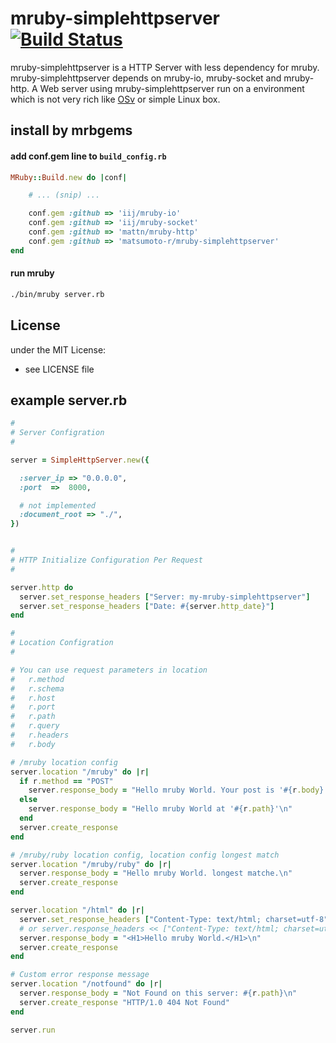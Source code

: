 # mruby-simplehttpserver   [![Build Status](https://travis-ci.org/matsumoto-r/mruby-simplehttpserver.svg?branch=master)](https://travis-ci.org/matsumoto-r/mruby-simplehttpserver)

mruby-simplehttpserver is a HTTP Server with less dependency for mruby. mruby-simplehttpserver depends on mruby-io, mruby-socket and mruby-http. A Web server using mruby-simplehttpserver run on a environment which is not very rich like [OSv](http://osv.io/) or simple Linux box.

## install by mrbgems 
#### add conf.gem line to `build_config.rb` 
```ruby
MRuby::Build.new do |conf|

    # ... (snip) ...

    conf.gem :github => 'iij/mruby-io'
    conf.gem :github => 'iij/mruby-socket'
    conf.gem :github => 'mattn/mruby-http'
    conf.gem :github => 'matsumoto-r/mruby-simplehttpserver'
end
```
#### run mruby
```bash
./bin/mruby server.rb
```
## License
under the MIT License:
- see LICENSE file

## example server.rb
```ruby
# 
# Server Configration
# 

server = SimpleHttpServer.new({

  :server_ip => "0.0.0.0",
  :port  =>  8000,

  # not implemented 
  :document_root => "./",
})


#
# HTTP Initialize Configuration Per Request
#

server.http do 
  server.set_response_headers ["Server: my-mruby-simplehttpserver"]
  server.set_response_headers ["Date: #{server.http_date}"]
end

# 
# Location Configration
# 

# You can use request parameters in location
#   r.method
#   r.schema
#   r.host
#   r.port
#   r.path
#   r.query
#   r.headers
#   r.body

# /mruby location config
server.location "/mruby" do |r|
  if r.method == "POST"
    server.response_body = "Hello mruby World. Your post is '#{r.body}'\n"
  else
    server.response_body = "Hello mruby World at '#{r.path}'\n"
  end
  server.create_response
end

# /mruby/ruby location config, location config longest match
server.location "/mruby/ruby" do |r|
  server.response_body = "Hello mruby World. longest matche.\n"
  server.create_response
end

server.location "/html" do |r|
  server.set_response_headers ["Content-Type: text/html; charset=utf-8"]
  # or server.response_headers << ["Content-Type: text/html; charset=utf-8"]
  server.response_body = "<H1>Hello mruby World.</H1>\n"
  server.create_response
end

# Custom error response message
server.location "/notfound" do |r|
  server.response_body = "Not Found on this server: #{r.path}\n"
  server.create_response "HTTP/1.0 404 Not Found"
end

server.run
```

